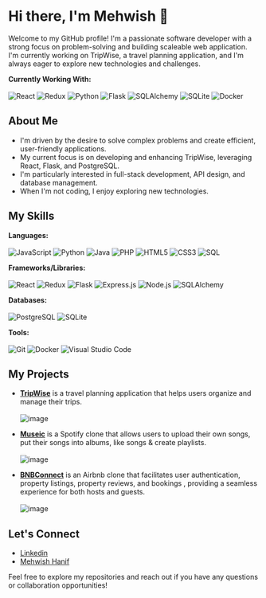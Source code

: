 # Hi there, I'm Mehwish 👋

Welcome to my GitHub profile! I'm a passionate software developer with a strong focus on problem-solving and building scaleable web application. I'm currently working on TripWise, a travel planning application, and I'm always eager to explore new technologies and challenges.

 **Currently Working With:**
 <br>
 <br>
    <img src="https://img.shields.io/badge/React-61DAFB?style=for-the-badge&logo=react&logoColor=black" alt="React"/> <img src="https://img.shields.io/badge/Redux-764ABC?style=for-the-badge&logo=redux&logoColor=white" alt="Redux"/> <img src="https://img.shields.io/badge/Python-3776AB?style=for-the-badge&logo=python&logoColor=yellow" alt="Python"/> <img src="https://img.shields.io/badge/Flask-000000?style=for-the-badge&logo=flask&logoColor=white" alt="Flask"/> <img src="https://img.shields.io/badge/SQLAlchemy-E94B3C?style=for-the-badge&logo=sqlalchemy&logoColor=white" alt="SQLAlchemy"/> <img src="https://img.shields.io/badge/SQLite-07405E?style=for-the-badge&logo=sqlite&logoColor=white" alt="SQLite"/> <img src="https://img.shields.io/badge/Docker-2496ED?style=for-the-badge&logo=docker&logoColor=white" alt="Docker"/>

## About Me

* I'm driven by the desire to solve complex problems and create efficient, user-friendly applications.
* My current focus is on developing and enhancing TripWise, leveraging React, Flask, and PostgreSQL.
* I'm particularly interested in full-stack development, API design, and database management.
* When I'm not coding, I enjoy exploring new technologies.

## My Skills

**Languages:**
<br>
<br>
<img src="https://img.shields.io/badge/JavaScript-F7DF1E?style=for-the-badge&logo=javascript&logoColor=black" alt="JavaScript"/> <img src="https://img.shields.io/badge/Python-3776AB?style=for-the-badge&logo=python&logoColor=yellow" alt="Python"/> <img src="https://img.shields.io/badge/Java-ED8B1F?style=for-the-badge&logo=java&logoColor=white" alt="Java"/> <img src="https://img.shields.io/badge/PHP-777BB4?style=for-the-badge&logo=php&logoColor=white" alt="PHP"/> <img src="https://img.shields.io/badge/HTML5-E34F26?style=for-the-badge&logo=html5&logoColor=white" alt="HTML5"/> <img src="https://img.shields.io/badge/CSS3-1572B6?style=for-the-badge&logo=css3&logoColor=white" alt="CSS3"/> <img src="https://img.shields.io/badge/SQL-FFFFFF?style=for-the-badge&logo=mysql&logoColor=005C84" alt="SQL"/>

**Frameworks/Libraries:**
<br>
<br>
<img src="https://img.shields.io/badge/React-61DAFB?style=for-the-badge&logo=react&logoColor=black" alt="React"/> <img src="https://img.shields.io/badge/Redux-764ABC?style=for-the-badge&logo=redux&logoColor=white" alt="Redux"/> <img src="https://img.shields.io/badge/Flask-000000?style=for-the-badge&logo=flask&logoColor=white" alt="Flask"/> <img src="https://img.shields.io/badge/Express.js-000000?style=for-the-badge&logo=express&logoColor=white" alt="Express.js"/> <img src="https://img.shields.io/badge/Node.js-339933?style=for-the-badge&logo=nodedotjs&logoColor=white" alt="Node.js"/> <img src="https://img.shields.io/badge/SQLAlchemy-E94B3C?style=for-the-badge&logo=sqlalchemy&logoColor=white" alt="SQLAlchemy"/>

**Databases:**
<br>
<br>
<img src="https://img.shields.io/badge/PostgreSQL-336791?style=for-the-badge&logo=postgresql&logoColor=white" alt="PostgreSQL"/> <img src="https://img.shields.io/badge/SQLite-07405E?style=for-the-badge&logo=sqlite&logoColor=white" alt="SQLite"/>

**Tools:**
<br>
<br>
<img src="https://img.shields.io/badge/Git-F05032?style=for-the-badge&logo=git&logoColor=white" alt="Git"/> <img src="https://img.shields.io/badge/Docker-2496ED?style=for-the-badge&logo=docker&logoColor=white" alt="Docker"/> <img src="https://img.shields.io/badge/Visual%20Studio%20Code-0078D4?style=for-the-badge&logo=visual%20studio%20code&logoColor=white" alt="Visual Studio Code"/>


## My Projects

* [**TripWise**](https://github.com/MehwishHanif/TripWise) is a travel planning application that helps users organize and manage their trips.
<br><br>
![image](https://github.com/user-attachments/assets/b515a60e-d7e0-4b7a-b5e3-cd2bd2a424bf)

* [**Museic**](https://github.com/miaohua897/Mod6_project) is a Spotify clone that allows users to upload their own songs, put their songs into albums, like songs & create playlists.
<br><br>![image](https://github.com/user-attachments/assets/6d1ed0fc-4bd5-4329-86bb-588b7786e7a6)


* [**BNBConnect**](https://github.com/MehwishHanif/BNB_Connect)  is an Airbnb clone that facilitates user authentication, property listings, property reviews, and bookings , providing a seamless experience for both hosts and guests. 
<br><br>![image](https://github.com/user-attachments/assets/5ad5b927-d5cd-4b6c-89c5-68ebed296c85)



## Let's Connect

* [Linkedin](https://www.linkedin.com/in/mehwish-hanif-01b3686a/)
* [Mehwish Hanif](https://mehwishhanif.github.io/)

Feel free to explore my repositories and reach out if you have any questions or collaboration opportunities!
